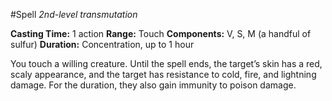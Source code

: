 #Spell
*2nd-level transmutation*

**Casting Time:** 1 action
**Range:** Touch
**Components:** V, S, M (a handful of sulfur)
**Duration:** Concentration, up to 1 hour

You touch a willing creature. Until the spell ends, the target’s skin has a red, scaly appearance, and the target has resistance to cold, fire, and lightning damage. For the duration, they also gain immunity to poison damage.